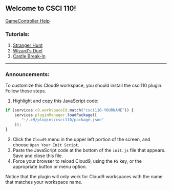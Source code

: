 ## Welcome to CSCI 110!

[GameController Help](https://dewv.github.io/csci110-retooled/sgc/GameController.html)

### Tutorials:
1. [Stranger Hunt](https://dewv.github.io/csci110-retooled/1_StrangerHunt)
2. [Wizard's Duel](https://dewv.github.io/csci110-retooled/2_WizardsDuel1.html)
3. [Castle Break-In](https://dewv.github.io/csci110-retooled/3_CastleBreakIn.html)

____

### Announcements:
To customize this Cloud9 workspace, you should install the csci110 plugin. Follow these steps.
1. Highlight and copy this JavaScript code:
```javascript
if (services.c9.workspaceId.match("csci110-YOURNAME")) {
    services.pluginManager.loadPackage([
       "~/.c9/plugins/csci110/package.json"
    ]);
}
```
2. Click the `Cloud9` menu in the upper left portion of the screen, and choose `Open Your Init Script`.
3. Paste the JavaScript code at the bottom of the `init.js` file that appears. Save and close this file.
4. Force your browser to reload Cloud9, using the `F5` key, or the appropriate button or menu option.

Notice that the plugin will only work for Cloud9 workspaces with the name that matches your workspace name.

